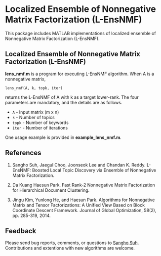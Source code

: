 # Localized Ensemble of Nonnegative Matrix Factorization (L-EnsNMF) 

This package includes MATLAB implementations of localized ensemble of Nonnegative Matrix Factorization (L-EnsNMF).

Localized Ensemble of Nonnegative Matrix Factorization (L-EnsNMF)
---------------
**lens_nmf.m** is a program for executing L-EnsNMF algorithm. When A is a nonnegative matrix,

    lens_nmf(A, k, topk, iter)

returns the L-EnsNMF of A with k as a target lower-rank. 
The four parameters are mandatory, and the details are as follows.

* `A`      -  Input matrix (m x n)
* `k` -  Number of topics
* `topk`  -  Number of keywords
* `iter`           -  Number of iterations

One usage example is provided in **example_lens_nmf.m**.

References
----------
1. Sangho Suh, Jaegul Choo, Joonseok Lee and Chandan K. Reddy.
   L-EnsNMF: Boosted Local Topic Discovery via Ensemble of Nonnegative Matrix Factorization.

2. Da Kuang Haesun Park.
   Fast Rank-2 Nonnegative Matrix Factorization for Hierarchical Document Clustering.

3. Jingu Kim, Yunlong He, and Haesun Park.
   Algorithms for Nonnegative Matrix and Tensor Factorizations: A Unified View 
   Based on Block Coordinate Descent Framework.
   Journal of Global Optimization, 58(2), pp. 285-319, 2014.

Feedback
--------

Please send bug reports, comments, or questions to [Sangho Suh](mailto:sh31659@gmail.com).
Contributions and extentions with new algorithms are welcome.
